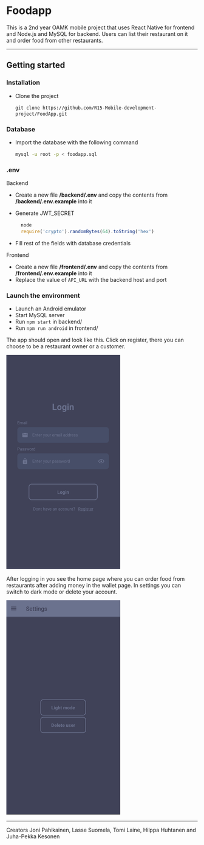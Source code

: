# Foodapp

This is a 2nd year OAMK mobile project that uses React Native for frontend and Node.js and MySQL for backend. Users can list their restaurant on it and order food from other restaurants.

---

## Getting started

### Installation

- Clone the project
  ```
  git clone https://github.com/R15-Mobile-development-project/FoodApp.git
  ```

### Database

- Import the database with the following command

  ```sh
  mysql -u root -p < foodapp.sql
  ```

### .env

Backend

- Create a new file **/backend/.env** and copy the contents from **/backend/.env.example** into it
- Generate JWT_SECRET

  ```js
    node
    require('crypto').randomBytes(64).toString('hex')
  ```

- Fill rest of the fields with database credentials

Frontend

- Create a new file **/frontend/.env** and copy the contents from **/frontend/.env.example** into it
- Replace the value of `API_URL` with the backend host and port

### Launch the environment

- Launch an Android emulator
- Start MySQL server
- Run `npm start` in backend/
- Run `npm run android` in frontend/

The app should open and look like this. Click on register, there you can choose to be a restaurant owner or a customer.

<img src="./images/Login.png" alt="Login page" width="300">

After logging in you see the home page where you can order food from restaurants after adding money in the wallet page. In settings you can switch to dark mode or delete your account.

<img src="./images/Settings.png" alt="Settings page" width="300">

---

Creators Joni Pahikainen, Lasse Suomela, Tomi Laine, Hilppa Huhtanen and Juha-Pekka Kesonen
